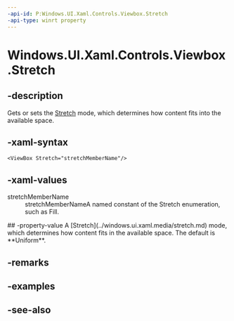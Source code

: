 ```yaml
---
-api-id: P:Windows.UI.Xaml.Controls.Viewbox.Stretch
-api-type: winrt property
---
```


<!-- Property syntax
public Windows.UI.Xaml.Media.Stretch Stretch { get;  set; }
-->

# Windows.UI.Xaml.Controls.Viewbox.Stretch

## -description
Gets or sets the [Stretch](../windows.ui.xaml.media/stretch.md) mode, which determines how content fits into the available space.



## -xaml-syntax
```xaml
<ViewBox Stretch="stretchMemberName"/>
```


## -xaml-values
<dl><dt>stretchMemberName</dt><dd>stretchMemberNameA named constant of the Stretch enumeration, such as Fill.</dd>
</dl>
## -property-value
A [Stretch](../windows.ui.xaml.media/stretch.md) mode, which determines how content fits in the available space. The default is **Uniform**.

## -remarks

## -examples

## -see-also
